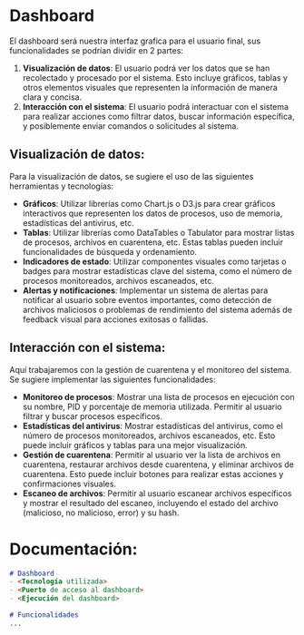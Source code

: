 # Dashboard

El dashboard será nuestra interfaz grafica para el usuario final, sus funcionalidades se podrían dividir en 2 partes:
1. **Visualización de datos**: El usuario podrá ver los datos que se han recolectado y procesado por el sistema. Esto incluye gráficos, tablas y otros elementos visuales que representen la información de manera clara y concisa.
2. **Interacción con el sistema**: El usuario podrá interactuar con el sistema para realizar acciones como filtrar datos, buscar información específica, y posiblemente enviar comandos o solicitudes al sistema.

## Visualización de datos:
Para la visualización de datos, se sugiere el uso de las siguientes herramientas y tecnologías:
- **Gráficos**: Utilizar librerías como Chart.js o D3.js para crear gráficos interactivos que representen los datos de procesos, uso de memoria, estadísticas del antivirus, etc.
- **Tablas**: Utilizar librerías como DataTables o Tabulator para mostrar listas de procesos, archivos en cuarentena, etc. Estas tablas pueden incluir funcionalidades de búsqueda y ordenamiento.
- **Indicadores de estado**: Utilizar componentes visuales como tarjetas o badges para mostrar estadísticas clave del sistema, como el número de procesos monitoreados, archivos escaneados, etc.
- **Alertas y notificaciones**: Implementar un sistema de alertas para notificar al usuario sobre eventos importantes, como detección de archivos maliciosos o problemas de rendimiento del sistema además de feedback visual para acciones exitosas o fallidas.

## Interacción con el sistema:
Aquí trabajaremos con la gestión de cuarentena y el monitoreo del sistema. Se sugiere implementar las siguientes funcionalidades:
- **Monitoreo de procesos**: Mostrar una lista de procesos en ejecución con su nombre, PID y porcentaje de memoria utilizada. Permitir al usuario filtrar y buscar procesos específicos.
- **Estadísticas del antivirus**: Mostrar estadísticas del antivirus, como el número de procesos monitoreados, archivos escaneados, etc. Esto puede incluir gráficos y tablas para una mejor visualización.
- **Gestión de cuarentena**: Permitir al usuario ver la lista de archivos en cuarentena, restaurar archivos desde cuarentena, y eliminar archivos de cuarentena. Esto puede incluir botones para realizar estas acciones y confirmaciones visuales.
- **Escaneo de archivos**: Permitir al usuario escanear archivos específicos y mostrar el resultado del escaneo, incluyendo el estado del archivo (malicioso, no malicioso, error) y su hash.

# Documentación:
```markdown
# Dashboard
- <Tecnología utilizada>
- <Puerto de acceso al dashboard>
- <Ejecución del dashboard>

# Funcionalidades
...
```